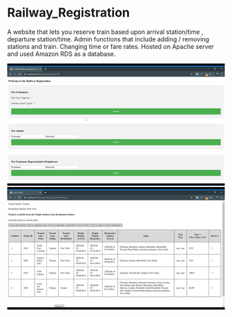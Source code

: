# Railway_Registration

A website that lets you reserve train based upon arrival station/time , departure station/time. Admin functions that include adding / removing stations and train. Changing time 
or fare rates. Hosted on Apache server and used Amazon RDS as a database.



<img src = "https://github.com/nrp114/Railway_Registration/blob/master/login.png">
<img src="https://github.com/nrp114/Railway_Registration/blob/master/reserve.png">

